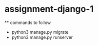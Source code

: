 # assignment-django-1
** commands to follow
* python3 manage.py migrate
* python3 manage.py runserver